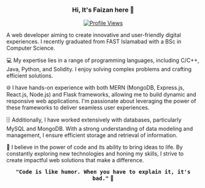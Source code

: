 <div align="center">

### Hi, It's Faizan here 👋

[![Profile Views](https://komarev.com/ghpvc/?username=faizanulhassan32&color=brightgreen)](https://github.com/faizanulhassan32)
</div>

<div align="left">
A web developer aiming to create innovative and user-friendly digital experiences. I recently graduated from FAST Islamabad with a BSc in Computer Science.

💻 My expertise lies in a range of programming languages, including C/C++, Java, Python, and Solidity. I enjoy solving complex problems and crafting efficient solutions.

🌐 I have hands-on experience with both MERN (MongoDB, Express.js, React.js, Node.js) and Flask frameworks, allowing me to build dynamic and responsive web applications. I'm passionate about leveraging the power of these frameworks to deliver seamless user experiences.

🗄️ Additionally, I have worked extensively with databases, particularly MySQL and MongoDB. With a strong understanding of data modeling and management, I ensure efficient storage and retrieval of information.

🔨 I believe in the power of code and its ability to bring ideas to life. By constantly exploring new technologies and honing my skills, I strive to create impactful web solutions that make a difference.

  <div align="center">
  
  <kbd><b>"Code is like humor. When you have to explain it, it's bad."</b></kbd> 👋
  
  </div>

</div>
